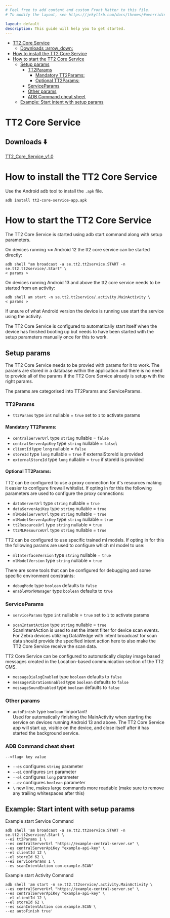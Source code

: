 ```yaml
---
# Feel free to add content and custom Front Matter to this file.
# To modify the layout, see https://jekyllrb.com/docs/themes/#overriding-theme-defaults

layout: default
description: This guide will help you to get started.
---
```


- [TT2 Core Service](#tt2-core-service)
  - [Downloads :arrow\_down:](#downloads-arrow_down)
- [How to install the TT2 Core Service](#how-to-install-the-tt2-core-service)
- [How to start the TT2 Core Service](#how-to-start-the-tt2-core-service)
  - [Setup params](#setup-params)
    - [TT2Params](#tt2params)
      - [Mandatory TT2Params:](#mandatory-tt2params)
      - [Optional TT2Params:](#optional-tt2params)
    - [ServiceParams](#serviceparams)
    - [Other params](#other-params)
    - [ADB Command cheat sheet](#adb-command-cheat-sheet)
  - [Example: Start intent with setup params](#example-start-intent-with-setup-params)



# TT2 Core Service 


## Downloads :arrow_down: 

[TT2_Core_Service_v1.0](https://virtualstores-assets.s3.eu-north-1.amazonaws.com/tt2-core-service/apks/tt2-core-service-v1.0.apk)


# How to install the TT2 Core Service

Use the Android adb tool to install the `.apk` file.

`adb install tt2-core-service-app.apk`

# How to start the TT2 Core Service

The TT2 Core Service is started using adb start command along with setup parameters.

On devices running <= Android 12 the tt2 core service can be started directly:

```
adb shell "am broadcast -a se.tt2.tt2service.START -n se.tt2.tt2service/.Start" \
< params >
```

On devices running Android 13 and above the tt2 core service needs to be started from an activity:

```
adb shell am start -n se.tt2.tt2service/.activity.MainActivity \
< params >
```

If unsure of what Android version the device is running use start the service using the activity.

The TT2 Core Service is configured to automatically start itself when the device has finished
booting up but needs to have been started with the setup parameters manually once for this to work.

## Setup params

The TT2 Core Service needs to be provied with params for it to work. The params are stored in a
database within the application and there is no need to provide all of the params if the TT2 Core
Service already is setup with the right params.

The params are categorised into TT2Params and ServiceParams.

### TT2Params

- `tt2Params` type `int` nullable = `true` set to `1` to activate params

#### Mandatory TT2Params:

- `centralServerUrl` type `string` nullable = `false`
- `centralServerApiKey` type `string` nullable = `false`\
- `clientId` type `long` nullable = `false`
- `storeId` type `long` nullable = `true` if externalStoreId is provided
- `externalStoreId` type `long` nullable = `true` if storeId is provided

#### Optional TT2Params:

TT2 can be configured to use a proxy connection for it's resources making it easier to configure
firewall whitelist.
If opting in for this the following parameters are used to configure the proxy connections:

- `dataServerUrl` type `string` nullable = `true`
- `dataServerApiKey` type `string` nullable = `true`
- `mlModelServerUrl` type `string` nullable = `true`
- `mlModelServerApiKey` type `string` nullable = `true`
- `tt2ResourceUrl` type `string` nullable = `true`
- `tt2MLResourceUrl` type `string` nullable = `true`

TT2 can be configured to use specific trained ml models.
If opting in for this the following params are used to configure which ml model to use:

- `mlInterfaceVersion` type `string` nullable = `true`
- `mlModelVersion` type `string` nullable = `true`

There are some tools that can be configured for debugging and some specific environment constraints:

- `debugMode` type `boolean` defaults to `false`
- `enableWorkManager` type `boolean` defaults to `true`

### ServiceParams

- `serviceParams` type `int` nullable = `true` set to `1` to activate params

- `scanIntentAction` type `string` nullable = `true`\
  ScanIntentAction is used to set the intent filter for device scan events. For Zebra devices
  utilizing DataWedge with intent broadcast for scan data should provide the specified intent action
  here to also make the TT2 Core Service receive the scan data.

TT2 Core Service can be configured to automatically display image based messages created in the
Location-based communication section of the TT2 CMS.

- `messageDialogEnabled` type `boolean` defaults to `false`
- `messageVibrationEnabled` type `boolean` defaults to `false`
- `messageSoundEnabled` type `boolean` defaults to `false`

### Other params

- `autoFinish` type `boolean` !important!\
  Used for automatically finishing the MainActivity when starting the service on devices running
  Android 13 and above. The TT2 Core Service app will start up, visible on the device, and close
  itself after it has started the background service.

### ADB Command cheat sheet

```
--<flag> key value
```

- `--es` configures `string` parameter
- `--ei` configures `int` parameter
- `--el` configures `long` parameter
- `--ez` configures `boolean` parameter
- `\` new line, makes large commands more readable (make sure to remove any trailing whitespaces
  after this)

## Example: Start intent with setup params

Example start Service Command

```
adb shell 'am broadcast -a se.tt2.tt2service.START -n se.tt2.tt2service/.Start \
--ei tt2Params 1 \
--es centralServerUrl "https://example-central-server.se" \
--es centralServerApiKey "example-api-key" \
--el clientId 12 \
--el storeId 62 \
--ei serviceParams 1 \
--es scanIntentAction com.example.SCAN'
```

Example start Activity Command

```
adb shell 'am start -n se.tt2.tt2service/.activity.MainActivity \
--es centralServerUrl "https://example-central-server.se" \
--es centralServerApiKey "example-api-key" \
--el clientId 12 \
--el storeId 62 \
--es scanIntentAction com.example.SCAN \ 
--ez autoFinish true'
```

<br/><br/>